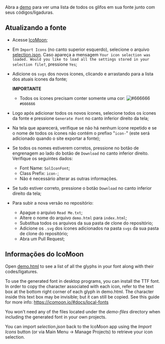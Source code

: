 Abra a [demo](https://solfacil.github.io/icons-font/) para ver uma lista de todos os glifos em sua fonte junto com seus códigos/ligaduras.

## Atualizando a fonte

- Acesse [IcoMoon](https://icomoon.io/app);
- Em `Import Icons` (no canto superior esquerdo), selecione o arquivo [selection.json](selection.json). Caso apareça a mensagem `Your icon selection was loaded.
Would you like to load all the settings stored in your selection file?`, pressione `Yes`;
- Adicione os `svgs` dos novos ícones, clicando e arrastando para a lista dos atuais ícones da fonte;

    **IMPORTANTE**
    - Todos os ícones precisam conter somente uma cor: ![#666666](https://via.placeholder.com/15/666666/000000?text=+) `#666666`

- Logo após adicionar todos os novos ícones, selecione todos os ícones da fonte e pressione `Generate Font` no canto inferior direito da tela;

- Na tela que aparecerá, verifique se não há nenhum ícone repetido e se o nome de todos os ícones não contém o prefixo "`icon-`" (este será adicionado quando o site exportar a fonte);

- Se todos os nomes estiverem corretos, pressione no botão de engrenagem ao lado do botão de `Download` no canto inferior direito. Verifique os seguintes dados:
    - Font Name: `SolIconFont`;
    - Class Prefix: `icon-`;
    - Não é necessário alterar as outras informações.

- Se tudo estiver correto, pressione o botão `Download` no canto inferior direito da tela;

- Para subir a nova versão no repositório:
    - Apague o arquivo `Read Me.txt`;
    - Altere o nome do arquivo `demo.html` para `index.html`;
    - Substitua todos os arquivos da sua pasta de clone do repositório;
    - Adicione os `.svg` dos ícones adicionados na pasta `svgs` da sua pasta de clone do repositório;
    - Abra um Pull Request;

## Informações do IcoMoon

Open [demo.html](index.html) to see a list of all the glyphs in your font along with their codes/ligatures.

To use the generated font in desktop programs, you can install the TTF font. In order to copy the character associated with each icon, refer to the text box at the bottom right corner of each glyph in demo.html. The character inside this text box may be invisible; but it can still be copied. See this guide for more info: https://icomoon.io/#docs/local-fonts

You won't need any of the files located under the *demo-files* directory when including the generated font in your own projects.

You can import *selection.json* back to the IcoMoon app using the *Import Icons* button (or via Main Menu → Manage Projects) to retrieve your icon selection.